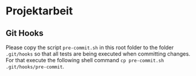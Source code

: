 # Projektarbeit

## Git Hooks

Please copy the script `pre-commit.sh` in this root folder to the folder `.git/hooks` so that all
tests are being executed when committing changes. For that execute the following shell command
`cp pre-commit.sh .git/hooks/pre-commit`.
